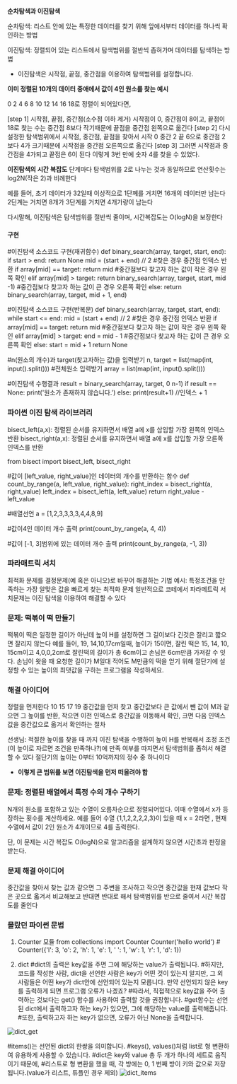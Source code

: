 __순차탐색과 이진탐색__

순차탐색: 리스트 안에 있는 특정한 데이터를 찾기 위해 앞에서부터 데이터를 하나씩 확인하는 방법

이진탐색: 정렬되어 있는 리스트에서 탐색범위를 절반씩 좁혀가며 데이터를 탐색하는 방법
 - 이진탐색은 시작점, 끝점, 중간점을 이용하여 탐색범위를 설정합니다.

__이미 정렬된 10개의 데이터 중애에서 값이 4인 원소를 찾는 예시__

0 2 4 6 8 10 12 14 16 18로 정렬이 되어있다면,

[step 1] 시작점, 끝점, 중간점(소수점 이하 제거)
시작점이 0, 중간점이 8이고, 끝점이 18로 찾는 수는 중간점 8보다 작기때문에 끝점을 중간점 왼쪽으로 옮긴다
[step 2] 다시 설정한 탐색범위에서 시작점, 중간점, 끝점을 찾아서 시작 0 중간 2 끝 6으로 중간점 2보다 4가 크기때문에 시작점을 중간점 오른쪽으로 옮긴다 
[step 3] 그러면 시작점과 중간점을 4가되고 끝점은 6이 된다
이렇게 3번 만에 숫자 4를 찾을 수 있었다.

__이진탐색의 시간 복잡도__
단계마다 탐색범위를 2로 나누는 것과 동일하므로 연산횟수는 log2N(작은 2)과 비례한다

예를 들어, 초기 데이터가 32일때 이상적으로 1단꼐를 거치면 16개의 데이터만 남는다 2딘계는 거치면 8개가 3단계를 거치면 4개가량이 남는다

다시말해, 이진탐색은 탐색범위를 절반씩 줄이며, 시간복잡도는 O(logN)을 보장한다

#### 구현
#이진탐색 소스코드 구현(재귀함수)
def binary_search(array,  target, start, end):
  if start > end:
    return None
  mid = (start + end) // 2
  #찾은 경우 중간점 인덱스 반환
  if array[mid] == target:
    return mid
  #중간점보다 찾고자 하는 값이 작은 경우 왼쪽 확인
  elif array[mid] > target:
    return binary_search(array, target, start, mid -1)
  #중간점보다 찾고자 하는 값이 큰 경우 오른쪽 확인
  else:
    return binary_search(array, target, mid + 1, end)

#이진탐색 소스코드 구현(반복문)
def binary_search(array,  target, start, end):
  while start <= end:
    mid = (start + end) // 2
    #찾은 경우 중간점 인덱스 반환
    if array[mid] == target:
      return mid
    #중간점보다 찾고자 하는 값이 작은 경우 왼쪽 확인
    elif array[mid] > target:
      end = mid - 1
    #중간점보다 찾고자 하는 값이 큰 경우 오른쪽 확인
    else:
      start = mid + 1
  return None

#n(원소의 개수)과 target(찾고자하는 값)을 입력받기
n, target = list(map(int, input().split()))
#전체원소 입력받기
array = list(map(int, input().split()))

#이진탐색 수행결과
result = binary_search(array, target, 0 n-1)
if result == None:
  print('원소가 존재하지 않습니다.')
else: 
  print(result+1) //인덱스 + 1


### 파이썬 이진 탐색 라이브러리
bisect_left(a,x): 정렬된 순서를 유지하면서 배열 a에 x를 삽입할 가장 왼쪽의 인덱스 반환
bisect_right(a,x): 정렬된 순서를 유지하면서 배열 a에 x를 삽입할 가장 오른쪽 인덱스를 반환

from bisect import bisect_left, bisect_right

#값이 [left_value, right_value]인 데이터의 개수를 반환하는 함수
def count_by_range(a, left_value, right_value):
  right_index = bisect_right(a, right_value)
  left_index = bisect_left(a, left_value)
  return right_value - left_value

#배열선언
a = [1,2,3,3,3,3,4,4,8,9]

#값이4인 데이터 개수 출력
print(count_by_range(a, 4, 4))

#값이 [-1, 3]범위에 있는 데이터 개수 출력
print(count_by_range(a, -1, 3))


### 파라매트릭 서치
최적화 문제를 결정문제(예 혹은 아니오)로 바꾸어 해결하는 기법
예시: 특정조건을 만족하는 가장 알맞은 값을 빠르게 찾는 최적화 문제
일반적으로 코테에서 파라메트릭 서치문제는 이진 탐색을 이용하여 해결할 수 있다



### 문제: 떡볶이 떡 만들기
떡볶이 떡은 일정한 길이가 아닌데 높이 H를 설정하면 그 길이보다 긴것은 잘리고 짧으면 잘리지 않는다 예를 들어, 19, 14,10,17cm일때, 높이가 15이면, 잘린 떡은 15, 14, 10, 15cm이고 4,0,0,2cm로 잘린떡의 길이가 총 6cm이고 손님은 6cm만큼 가져갈 수 잇다. 손님이 왓을 때 요청한 길이가 M일대 적어도 M만큼의 떡을 얻기 위해 절단기에 설정할 수 있는 높이의 최댓값을 구하는 프로그램을 작성하세요.

### 해결 아이디어
정렬을 먼저한다
10 15 17 19 
중간값을 먼저 찾고 중간값보다 큰 값에서 뺀 값이 M과 같으면 그 높이를 반환, 작으면 이전 인덱스로 중간값을 이동해서 확인, 크면 다음 인덱스값을 중간값으로 옮겨서 확인하는 절차

선생님: 적절한 높이를 찾을 때 까지 이진 탐색을 수행하여 높이 H를 반복해서 조정
조건(이 높이로 자르면 조건을 만족하나?)에 만족 여부를 따지면서 탐색범위를 좁혀서 해결할 수 있다
절단기의 높이는 0부터 10억까지의 정수 중 하나이다
 - __이렇게 큰 범위를 보면 이진탐색을 먼저 떠올려야 함__


### 문제: 정렬된 배열에서 특정 수의 개수 구하기
N개의 원소를 포함하고 있는 수열이 오름차순으로 정렬되어있다. 이때 수열에서 x가 등장하는 횟수를 계산하세요. 예를 들어 수열 {1,1,2,2,2,2,3}이 있을 때 x = 2라면 , 현재 수열에서 값이 2인 원소가 4개이므로 4를 출력한다.

단, 이 문제는 시간 복잡도 O(logN)으로 알고리즘을 설계하지 않으면 시간초과 판정을 받는다.

### 문제 해결 아이디어
중간값을 찾아서 찾는 값과 같으면 그 주변을 조사하고 작으면 중간값을 현재 값보다 작은 곳으로 옯겨서 비교해보고 반대면 반대로 해서 탐색범위를 반으로 줄여서 시간 복잡도를 줄인다

### 몰랐던 파이썬 문법
1. Counter 모듈
from collections import Counter
Counter('hello world') # Counter({'l': 3, 'o': 2, 'h': 1, 'e': 1, ' ': 1, 'w': 1, 'r': 1, 'd': 1})

2. dict
#dict의 출력은 key값을 주면 그에 해당하는 value가 출력됩니다. 
#하지만, 코드를 작성한 사람, dict을 선언한 사람은 key가 어떤 것이 있는지 알지만, 그 외 사람들은 어떤 key가 dict안에 선언되어 있는지 모릅니다. 만약 선언되지 않은 key를 출력하게 되면 프로그램 오류가 나겠죠?
#따라서, 직접적으로 key값을 주어 출력하는 것보다는 get() 함수를 사용하여 출력할 것을 권장합니다.
#get함수는 선언된 dict에서 출력하고자 하는 key가 있으면, 그에 해당하는 value를 출력해줍니다.
#또한, 출력하고자 하는 key가 없으면, 오류가 아닌 None을 출력합니다.
<img src="https://img1.daumcdn.net/thumb/R1280x0/?scode=mtistory2&fname=https%3A%2F%2Fblog.kakaocdn.net%2Fdn%2FJBuJC%2FbtqEKgpoi0y%2FHk4RlJ0vgAF0ORnPjSvAU1%2Fimg.png" alt="dict_get"/>

#items()는 선언된 dict의 한쌍을 의미합니다.
#keys(), values()처럼 list로 형 변환하여 유용하게 사용할 수 있습니다.
#dict은 key와 value 총 두 개가 하나의 세트로 움직이기 때문에, 
#리스트로 형 변환을 했을 때, 각 방에는 0, 1 번째 방이 키와 값으로 저장됩니다.(value가 리스트, 튜플인 경우 제외)
<img src="https://img1.daumcdn.net/thumb/R1280x0/?scode=mtistory2&fname=https%3A%2F%2Fblog.kakaocdn.net%2Fdn%2FdkDe2M%2FbtqEKxYLJ7M%2F9zKMEK9bbx3qLZvKV3gejK%2Fimg.png" alt="dict_items"/>



